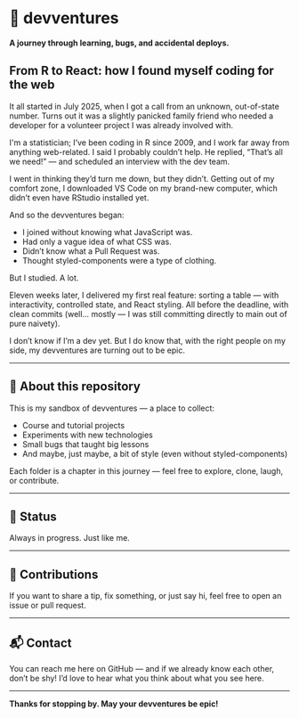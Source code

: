 # 🧭 devventures

**A journey through learning, bugs, and accidental deploys.**

## From R to React: how I found myself coding for the web

It all started in July 2025, when I got a call from an unknown, out-of-state number. Turns out it was a slightly panicked family friend who needed a developer for a volunteer project I was already involved with.

I'm a statistician; I’ve been coding in R since 2009, and I work far away from anything web-related. I said I probably couldn’t help. He replied, “That’s all we need!” — and scheduled an interview with the dev team.

I went in thinking they’d turn me down, but they didn’t. Getting out of my comfort zone, I downloaded VS Code on my brand-new computer, which didn’t even have RStudio installed yet.

And so the devventures began:

- I joined without knowing what JavaScript was.
- Had only a vague idea of what CSS was.
- Didn’t know what a Pull Request was.
- Thought styled-components were a type of clothing.

But I studied. A lot.

Eleven weeks later, I delivered my first real feature: sorting a table — with interactivity, controlled state, and React styling. All before the deadline, with clean commits (well… mostly — I was still committing directly to main out of pure naivety).

I don’t know if I’m a dev yet. But I do know that, with the right people on my side, my devventures are turning out to be epic.

---

## 📁 About this repository

This is my sandbox of devventures — a place to collect:

- Course and tutorial projects  
- Experiments with new technologies  
- Small bugs that taught big lessons  
- And maybe, just maybe, a bit of style (even without styled-components)

Each folder is a chapter in this journey — feel free to explore, clone, laugh, or contribute.

---

## 🚀 Status

Always in progress. Just like me.

---

## 🤝 Contributions

If you want to share a tip, fix something, or just say hi, feel free to open an issue or pull request.

---

## 📬 Contact

You can reach me here on GitHub — and if we already know each other, don’t be shy! I’d love to hear what you think about what you see here.

---

**Thanks for stopping by. May your devventures be epic!**
